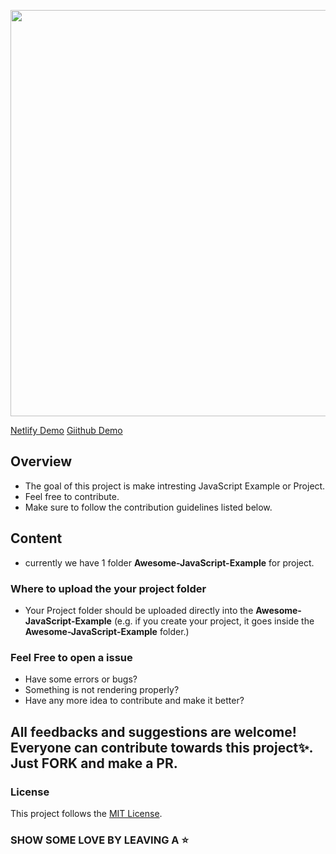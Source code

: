 <p align="center">
<img src="https://github.com/Akash52/awesome-Javascript-collection/blob/master/Awesome-JavaScript-Example/Images/Let's%20Build%20Toge.png?raw=true" width="650"/>
</p>

[Netlify Demo](https://js-display-project.netlify.app/)
[Giithub Demo](https://akash52.github.io/awesome-Javascript-collection/)

## Overview


- The goal of this project is make intresting JavaScript Example or Project.
- Feel free to contribute.
- Make sure to follow the contribution guidelines listed below.

## Content

- currently we have 1 folder <b>Awesome-JavaScript-Example</b> for project.

### Where to upload the your project folder

- Your Project folder should be uploaded directly into the <b>Awesome-JavaScript-Example</b> (e.g. if you  create your project, it goes inside the <b>Awesome-JavaScript-Example</b> folder.)





### Feel Free to open a issue
<ul>
  <li>Have some errors or bugs?</li>
  <li>Something is not rendering properly?</li>
  <li>Have any more idea to contribute and make it better?</li>
</ul>
<h2>All feedbacks and suggestions are welcome! Everyone can contribute towards this project✨. Just <strong>FORK</strong> and make a <strong>PR</strong>.</h2>

### License

This project follows the [MIT License](/LICENSE).

### SHOW SOME LOVE BY LEAVING A ⭐

